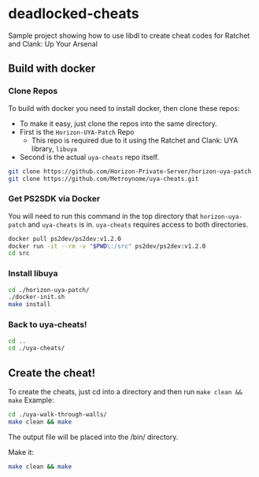 # deadlocked-cheats

Sample project showing how to use libdl to create cheat codes for Ratchet and Clank: Up Your Arsenal
## Build with docker
### Clone Repos
To build with docker you need to install docker, then clone these repos:
 - To make it easy, just clone the repos into the same directory.
 - First is the `Horizon-UYA-Patch` Repo
    - This repo is required due to it using the Ratchet and Clank: UYA library, `libuya`
 - Second is the actual `uya-cheats` repo itself.
```sh
git clone https://github.com/Horizon-Private-Server/horizon-uya-patch
git clone https://github.com/Metroynome/uya-cheats.git
```
### Get PS2SDK via Docker
You will need to run this command in the top directory that `horizon-uya-patch` and `uya-cheats` is in.  `uya-cheats` requires access to both directories.
```sh
docker pull ps2dev/ps2dev:v1.2.0
docker run -it --rm -v "$PWD\:/src" ps2dev/ps2dev:v1.2.0
cd src
```

### Install libuya
```sh
cd ./horizon-uya-patch/
./docker-init.sh
make install
```

### Back to uya-cheats!
```sh
cd ..
cd ./uya-cheats/
```

## Create the cheat!
To create the cheats, just cd into a directory and then run `make clean && make`
Example:
```sh
cd ./uya-walk-through-walls/
make clean && make
```
The output file will be placed into the /bin/ directory.


Make it:
```sh
make clean && make
```
